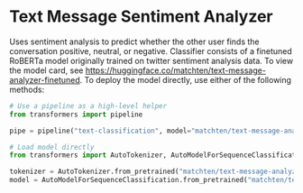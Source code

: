# Text Message Sentiment Analyzer
Uses sentiment analysis to predict whether the other user finds the conversation positive, neutral, or negative. Classifier consists of a finetuned RoBERTa model originally trained on twitter sentiment analysis data. To view the model card, see https://huggingface.co/matchten/text-message-analyzer-finetuned. To deploy the model directly, use either of the following methods:
```python
# Use a pipeline as a high-level helper
from transformers import pipeline

pipe = pipeline("text-classification", model="matchten/text-message-analyzer-finetuned")
```
```python
# Load model directly
from transformers import AutoTokenizer, AutoModelForSequenceClassification

tokenizer = AutoTokenizer.from_pretrained("matchten/text-message-analyzer-finetuned")
model = AutoModelForSequenceClassification.from_pretrained("matchten/text-message-analyzer-finetuned")
```
